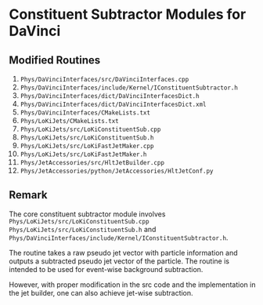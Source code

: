 # Constituent Subtractor Modules for DaVinci
## Modified Routines
1. `Phys/DaVinciInterfaces/src/DaVinciInterfaces.cpp`
2. `Phys/DaVinciInterfaces/include/Kernel/IConstituentSubtractor.h`
3. `Phys/DaVinciInterfaces/dict/DaVinciInterfacesDict.h`
4. `Phys/DaVinciInterfaces/dict/DaVinciInterfacesDict.xml`
5. `Phys/DaVinciInterfaces/CMakeLists.txt`
6. `Phys/LoKiJets/CMakeLists.txt`
7. `Phys/LoKiJets/src/LoKiConstituentSub.cpp`
8. `Phys/LoKiJets/src/LoKiConstituentSub.h`
9. `Phys/LoKiJets/src/LoKiFastJetMaker.cpp`
10. `Phys/LoKiJets/src/LoKiFastJetMaker.h`
11. `Phys/JetAccessories/src/HltJetBuilder.cpp`
12. `Phys/JetAccessories/python/JetAccessories/HltJetConf.py`
## Remark
The core constituent subtractor module involves `Phys/LoKiJets/src/LoKiConstituentSub.cpp` `Phys/LoKiJets/src/LoKiConstituentSub.h` and `Phys/DaVinciInterfaces/include/Kernel/IConstituentSubtractor.h`.

The routine takes a raw pseudo jet vector with particle information and outputs a subtracted pseudo jet vector of the particle. The routine is intended to be used for event-wise background subtraction.

However, with proper modification in the src code and the implementation in the jet builder, one can also achieve jet-wise subtraction.
